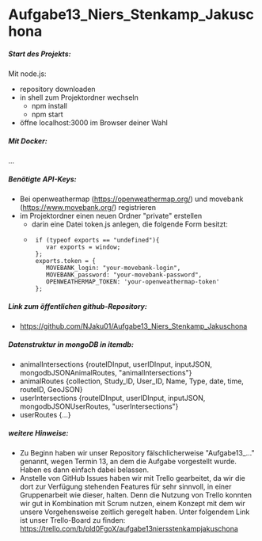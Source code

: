 # Aufgabe13_Niers_Stenkamp_Jakuschona

##### Start des Projekts:
Mit node.js:
- repository downloaden
- in shell zum Projektordner wechseln
  - npm install 
  - npm start
- öffne localhost:3000 im Browser deiner Wahl

##### Mit Docker:
...


##### Benötigte API-Keys:
- Bei openweathermap (https://openweathermap.org/) und movebank (https://www.movebank.org/) registrieren
- im Projektordner einen neuen Ordner "private" erstellen
  - darin eine Datei token.js anlegen, die folgende Form besitzt:
  -      if (typeof exports == "undefined"){
            var exports = window;
         };
         exports.token = {
            MOVEBANK_login: "your-movebank-login",
            MOVEBANK_password: "your-movebank-password",
            OPENWEATHERMAP_TOKEN: 'your-openweathermap-token'
         };
         
##### Link zum öffentlichen github-Repository: 
- https://github.com/NJaku01/Aufgabe13_Niers_Stenkamp_Jakuschona

##### Datenstruktur in mongoDB in itemdb: 
- animalIntersections {routeIDInput, userIDInput, inputJSON, mongodbJSONAnimalRoutes, "animalIntersections"}
- animalRoutes {collection, Study_ID, User_ID, Name, Type, date, time, routeID, GeoJSON}
- userIntersections {routeIDInput, userIDInput, inputJSON, mongodbJSONUserRoutes, "userIntersections"}
- userRoutes {...}

##### weitere Hinweise: 
- Zu Beginn haben wir unser Repository fälschlicherweise "Aufgabe13_..." genannt, wegen Termin 13, an dem die Aufgabe 
vorgestellt wurde. 
Haben es dann einfach dabei belassen.
- Anstelle von GitHub Issues haben wir mit Trello gearbeitet, da wir die dort zur Verfügung stehenden Features für sehr
 sinnvoll, in einer Gruppenarbeit wie dieser, halten. Denn die Nutzung von Trello konnten wir gut in Kombination mit 
 Scrum nutzen, einem Konzept mit dem wir unsere Vorgehensweise zeitlich geregelt haben. Unter folgendem Link ist unser 
 Trello-Board zu finden: 
 https://trello.com/b/pld0FgoX/aufgabe13niersstenkampjakuschona
 
